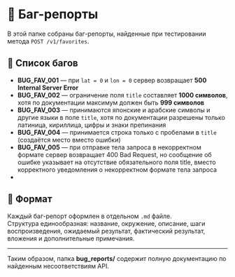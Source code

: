 # 🐞 Баг-репорты

В этой папке собраны баг-репорты, найденные при тестировании метода `POST /v1/favorites`.

## 📂 Список багов

- **BUG_FAV_001** — при `lat = 0` и `lon = 0` сервер возвращает **500 Internal Server Error**
- **BUG_FAV_002** — ограничение поля `title` составляет **1000 символов**, хотя по документации максимум должен быть **999 символов**   
- **BUG_FAV_003** — принимаются японские и арабские символы и другие языки в поле `title`, хотя по документации разрешены только латиница, кириллица, цифры и знаки препинания  
- **BUG_FAV_004** — принимается строка только с пробелами в `title` (создаётся место вместо ошибки) 
- **BUG_FAV_005** — при отправке тела запроса в некорректном формате сервер возвращает 400 Bad Request, но сообщение об ошибке указывает на отсутствие обязательного поля title, вместо корректного уведомления о некорректном формате тела запроса
- 
## 📝 Формат

Каждый баг-репорт оформлен в отдельном `.md` файле.  
Структура единообразная: название, окружение, описание, шаги воспроизведения, ожидаемый результат, фактический результат, вложения и дополнительные примечания.  

---  

Таким образом, папка **bug_reports/** содержит полную документацию по найденным несоответствиям API.  
